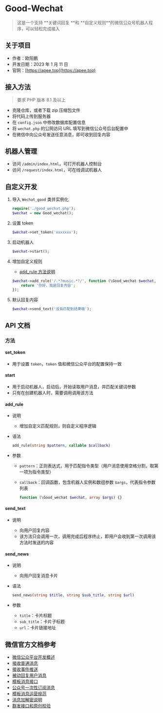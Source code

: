 # Good-Wechat

> 这是一个支持 **关键词回复 ​**和 **自定义规则 ​**的微信公众号机器人程序，可以轻松完成接入

## 关于项目

* 作者：欧阳鹏
* 开发日期：2023 年 1 月 11 日
* 官网：[https://apee.top](https://apee.top)

## 接入方法

> 要求 PHP 版本 8.1 及以上

* 克隆仓库，或者下载 zip 压缩包文件
* 将代码上传到服务器
* 在 `config.json` 中修改数据库配置信息
* 将 `wechat.php` 的公网访问 URL 填写到微信公众号后台配置中
* 在微信中向公众号发送任意消息，即可收到回复内容

## 机器人管理

* 访问 `/admin/index.html`，可打开机器人控制台
* 访问 `/request/index.html`，可在线调试机器人

## 自定义开发

1. 导入 `Wechat_good` 类并实例化

    ```php
    require('./good_wechat.php');
    $wechat = new Good_wechat();
    ```
2. 设置 token

    ```php
    $wechat->set_token('xxxxxxx');
    ```
3. 启动机器人

    ```php
    $wechat->start();
    ```
4. 增加自定义规则

    * [add_rule 方法说明](#add_rule)

    ```php
    $wechat->add_rule('/.*?music.*?/', function (\Good_wechat $wechat, $args) {
        return '你好，我是回复内容';
    });
    ```
5. 默认回复内容

    ```php
    $wechat->send_text('没有匹配到结果哦');
    ```

## API 文档

### 方法

#### set_token

* 用于设置 `token`，`token` 值和微信公众平台的配置保持一致

#### start

* 用于启动机器人，启动后，开始读取用户消息，并匹配关键词参数
* 只有在创建机器人时，需要调用调用该方法

#### add_rule

* 说明

  * 增加自定义匹配规则，则自定义程序逻辑
* 语法

  ```php
  add_rule(string $pattern, callable $callback)
  ```
* 参数

  * `pattern`：正则表达式，用于匹配指令类型（用户消息使用空格分割，取第一项为指令类型）
  * `callback`：回调函数，包含机器人实例和数组参数 `$args`，代表指令参数列表

    ```php
    function (\Good_wechat $wechat, array $args) {}
    ```

#### send_text

* 说明

  * 向用户回复内容
  * 该方法只会调用一次，调用完成后程序终止，即用户会收到第一次调用该方法时发送的内容

#### send_news

* 说明

  * 向用户回复消息卡片
* 语法

  ```php
  send_news(string $title, string $sub_title, string $url)
  ```
* 参数

  * `title`：卡片标题
  * `sub_title`：卡片子标题
  * `url`：卡片链接地址

## 微信官方文档参考

* [微信公众平台开发概述](https://developers.weixin.qq.com/doc/offiaccount/Getting_Started/Overview.html)
* [接收普通消息](https://developers.weixin.qq.com/doc/offiaccount/Message_Management/Receiving_standard_messages.html)
* [接收事件推送](https://developers.weixin.qq.com/doc/offiaccount/Message_Management/Receiving_event_pushes.html)
* [被动回复用户消息](https://developers.weixin.qq.com/doc/offiaccount/Message_Management/Passive_user_reply_message.html)
* [模板消息接口](https://developers.weixin.qq.com/doc/offiaccount/Message_Management/Template_Message_Interface.html)
* [公众号一次性订阅消息](https://developers.weixin.qq.com/doc/offiaccount/Message_Management/One-time_subscription_info.html)
* [模板消息运营规范](https://developers.weixin.qq.com/doc/offiaccount/Message_Management/Template_Message_Operation_Specifications.html)
* [消息加解密说明](https://developers.weixin.qq.com/doc/offiaccount/Message_Management/Message_encryption_and_decryption_instructions.html)
* [群发接口和原创校验](https://developers.weixin.qq.com/doc/offiaccount/Message_Management/Batch_Sends_and_Originality_Checks.html)